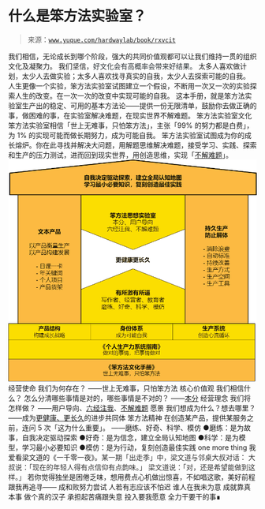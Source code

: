 # 什么是笨方法实验室？

> 来源：[`www.yuque.com/hardwaylab/book/rxvcit`](https://www.yuque.com/hardwaylab/book/rxvcit)

<ne-quote id="u3dacf46e" data-lake-id="u3dacf46e"><ne-p id="ufe43d1b7" data-lake-id="ufe43d1b7"><ne-text id="uc3fce3c8">我们相信，无论成长到哪个阶段，强大的共同价值观都可以让我们维持一贯的组织文化及凝聚力。</ne-text></ne-p> <ne-p id="uace6f3b4" data-lake-id="uace6f3b4"><ne-text id="u8319da9b">我们坚信，</ne-text><ne-text id="ud676184b" ne-fontsize="16" style="color: rgb(42, 49, 53);">好文化会有高概率会带来好结果。</ne-text></ne-p></ne-quote> <ne-p id="ud546eecf" data-lake-id="ud546eecf"><ne-text id="u73e10658">太多人喜欢做计划，太少人去做实验；太多人喜欢找寻真实的自我，太少人去探索可能的自我。</ne-text></ne-p> <ne-p id="763ad139fdd9c86394f048da0ff40d8b" data-lake-id="763ad139fdd9c86394f048da0ff40d8b"><ne-text id="udd6e7d49">人生更像一个实验，笨方法实验室试图建立一个假设，不断用一次又一次的实验探索人生的改变。在一次一次的改变中实现可能的自我。</ne-text></ne-p> <ne-p id="a6ce9ca2e7a6e896bc2144118f501d6e" data-lake-id="a6ce9ca2e7a6e896bc2144118f501d6e"><ne-text id="ua0ac0ed8">这本手册，就是笨方法实验室生产出的稳定、可用的基本方法论——提供一份无限清单，鼓励你去做正确的事，做困难的事，在实验室解决难题，在现实世界不解难题。</ne-text></ne-p> <ne-h2 id="pEQ5q" data-lake-id="pEQ5q"><ne-heading-ext><ne-heading-anchor></ne-heading-anchor><ne-heading-fold></ne-heading-fold></ne-heading-ext><ne-heading-content><ne-text id="u781e0dae">笨方法实验室文化</ne-text></ne-heading-content></ne-h2> <ne-p id="u3ab74f64" data-lake-id="u3ab74f64"><ne-text id="u66e5f335">笨方法实验室相信「世上无难事，只怕笨方法」，主张「99% 的努力都是白费」，为 1% 的实现可能而做长期努力，成为可能自我。</ne-text></ne-p> <ne-p id="uf330cfb9" data-lake-id="uf330cfb9"><ne-text id="uf0a2f918">笨方法实验室试图成为你的成长熔炉。你在此寻找并解决大问题，用解题思维解决难题，接受学习、实践、探索和生产的压力测试，进而回到现实世界，用创造思维，实现「</ne-text>[<ne-text id="uf336351d">不解难题</ne-text>](https://www.yuque.com/hardwaylab/book/zi4qlb)<ne-text id="uc407107a">」。</ne-text></ne-p> <ne-p id="u966be0a5" data-lake-id="u966be0a5"><ne-card data-card-name="image" data-card-type="inline" id="u589d4f61" data-event-boundary="card" class="ne-spacing-all">![笨方法生产方式 2.drawio.png](img/b93cb22d87b70b41164e1d55122c581f.png)  <ne-h3 id="ccnKC" data-lake-id="ccnKC"><ne-heading-ext><ne-heading-anchor></ne-heading-anchor><ne-heading-fold></ne-heading-fold></ne-heading-ext><ne-heading-content><ne-text id="ubc6941f9">经营使命</ne-text></ne-heading-content></ne-h3> <ne-quote id="uea38c6e0" data-lake-id="uea38c6e0"><ne-p id="uc77e7106" data-lake-id="uc77e7106"><ne-text id="u5122c225">我们为何存在？</ne-text></ne-p></ne-quote> <ne-p id="u16f60518" data-lake-id="u16f60518"><ne-text id="u9702957f">——世上无难事，只怕笨方法</ne-text></ne-p> <ne-h3 id="UX4pb" data-lake-id="UX4pb"><ne-heading-ext><ne-heading-anchor></ne-heading-anchor><ne-heading-fold></ne-heading-fold></ne-heading-ext><ne-heading-content><ne-text id="u5cc493aa">核心价值观</ne-text></ne-heading-content></ne-h3> <ne-quote id="u2e83c2f8" data-lake-id="u2e83c2f8"><ne-p id="u812d0d65" data-lake-id="u812d0d65"><ne-text id="ua2ac698b">我们相信什么？</ne-text></ne-p> <ne-p id="ue66e49b2" data-lake-id="ue66e49b2"><ne-text id="u0aaf841d">怎么分清哪些事情是对的，哪些事情是不对的？</ne-text></ne-p></ne-quote> <ne-p id="u40492bc5" data-lake-id="u40492bc5"><ne-text id="u79eec66f">——</ne-text>[<ne-text id="u6db08857">本分</ne-text>](https://www.yuque.com/hardwaylab/book/nhue62)</ne-p> <ne-h3 id="e6vHc" data-lake-id="e6vHc"><ne-heading-ext><ne-heading-anchor></ne-heading-anchor><ne-heading-fold></ne-heading-fold></ne-heading-ext><ne-heading-content><ne-text id="u8d15f31e">经营理念</ne-text></ne-heading-content></ne-h3> <ne-quote id="u020385d5" data-lake-id="u020385d5"><ne-p id="ue5eb0629" data-lake-id="ue5eb0629"><ne-text id="u818be985">我们将怎样做？</ne-text></ne-p></ne-quote> <ne-p id="u49540695" data-lake-id="u49540695"><ne-text id="u247b4678">——用户导向、</ne-text>[<ne-text id="u06a1569c">六经注我</ne-text>](https://www.yuque.com/hardwaylab/book/vsxvdy)<ne-text id="u9aa39e24" style="color: rgb(42, 49, 53);">、</ne-text>[<ne-text id="u4b5301a0">不解难题</ne-text>](https://www.yuque.com/hardwaylab/book/zi4qlb)</ne-p> <ne-h3 id="nbaYY" data-lake-id="nbaYY"><ne-heading-ext><ne-heading-anchor></ne-heading-anchor><ne-heading-fold></ne-heading-fold></ne-heading-ext><ne-heading-content><ne-text id="u6530d688">愿景</ne-text></ne-heading-content></ne-h3> <ne-quote id="u1178392d" data-lake-id="u1178392d"><ne-p id="ufa1f0170" data-lake-id="ufa1f0170"><ne-text id="ube92286c">我们想成为什么？想去哪里？</ne-text></ne-p></ne-quote> <ne-p id="u69f7f5da" data-lake-id="u69f7f5da"><ne-text id="u11cc38d8">——成为</ne-text>[<ne-text id="ub8bb7b55">更健康、更长久</ne-text>](https://www.yuque.com/hardwaylab/book/pv8x5g)<ne-text id="u2ca4bed0">的进步共同体</ne-text></ne-p> <ne-h3 id="WKTni" data-lake-id="WKTni"><ne-heading-ext><ne-heading-anchor></ne-heading-anchor><ne-heading-fold></ne-heading-fold></ne-heading-ext><ne-heading-content><ne-text id="u3c061d0a">笨方法精神</ne-text></ne-heading-content></ne-h3> <ne-quote id="u26316590" data-lake-id="u26316590"><ne-p id="u83f63a7e" data-lake-id="u83f63a7e"><ne-text id="ufb54e399">在创造某产品，提供某服务之前，连问 5 次「这为什么重要」。</ne-text></ne-p></ne-quote> <ne-p id="ua3801016" data-lake-id="ua3801016"><ne-text id="ua306a118">——磨练、好奇、科学、模仿</ne-text></ne-p> <ne-uli><ne-uli-i>●</ne-uli-i><ne-uli-c class="ne-uli-content" id="uc086f935" data-lake-id="uc086f935"><ne-text id="ufd9173c0">磨练：是为故事，自我决定驱动探索</ne-text></ne-uli-c></ne-uli> <ne-uli><ne-uli-i>●</ne-uli-i><ne-uli-c class="ne-uli-content" id="ue6cfae10" data-lake-id="ue6cfae10"><ne-text id="u9bee3e68">好奇：是为信念，建立全局认知地图</ne-text></ne-uli-c></ne-uli> <ne-uli><ne-uli-i>●</ne-uli-i><ne-uli-c class="ne-uli-content" id="u8386d818" data-lake-id="u8386d818"><ne-text id="u2ea628ee">科学：是为模型，学习最小必要知识</ne-text></ne-uli-c></ne-uli> <ne-uli><ne-uli-i>●</ne-uli-i><ne-uli-c class="ne-uli-content" id="u439fd0fc" data-lake-id="u439fd0fc"><ne-text id="u57149b4b">模仿：是为行动，复刻创造最佳实践</ne-text></ne-uli-c></ne-uli> <ne-h2 id="ED0tP" data-lake-id="ED0tP"><ne-heading-ext><ne-heading-anchor></ne-heading-anchor><ne-heading-fold></ne-heading-fold></ne-heading-ext><ne-heading-content><ne-text id="ue4241afb">one more thing</ne-text></ne-heading-content></ne-h2> <ne-p id="ud26512b9" data-lake-id="ud26512b9"><ne-text id="u59a67ea5">我爱看梁文道的《一千零一夜》。</ne-text><ne-text id="u6a313228" ne-fontsize="15" style="color: rgb(51, 51, 51);">某一期「出走季」中，梁文道与邻桌大叔对话：</ne-text></ne-p> <ne-quote id="u0d54a005" data-lake-id="u0d54a005"><ne-p id="u3bb542f1" data-lake-id="u3bb542f1" ne-alignment="justify"><ne-text id="ufa958376" ne-fontsize="15" style="color: rgb(51, 51, 51);">大叔说：「现在的年轻人得有点信仰有点韵味。」</ne-text></ne-p> <ne-p id="ue027fa40" data-lake-id="ue027fa40" ne-alignment="justify"><ne-text id="u37c9985b" ne-fontsize="15" style="color: rgb(51, 51, 51);">梁文道说：「对，还是希望能做到这样。」</ne-text></ne-p></ne-quote> <ne-p id="u90e8a599" data-lake-id="u90e8a599"><ne-text id="uee468098">若你觉得独坐是困倦乏味，想用费点心机做出惊喜，不如唱这歌，美好前程跟我再追寻——</ne-text></ne-p> <ne-quote id="ue0fd65f0" data-lake-id="ue0fd65f0"><ne-p id="u9f17d6e5" data-lake-id="u9f17d6e5"><ne-text id="u012337c4">成和败努力尝试 人若有志应该不怕迟</ne-text></ne-p> <ne-p id="ud5174eb2" data-lake-id="ud5174eb2"><ne-text id="ubd981a22">谁人在我未为意 成就靠真本事</ne-text></ne-p> <ne-p id="u2fab5c2d" data-lake-id="u2fab5c2d"><ne-text id="u6783e00f">做个真的汉子 承担起苦痛跟失意</ne-text></ne-p> <ne-p id="ud3f9980b" data-lake-id="ud3f9980b"><ne-text id="ucf9c9169">投入要我愿意 全力干要干的事∎</ne-text></ne-p></ne-quote></ne-card></ne-p>